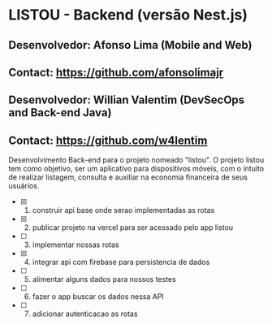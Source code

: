 # LISTOU - Backend (versão Nest.js)

## Desenvolvedor: Afonso Lima (Mobile and Web)

## Contact: <https://github.com/afonsolimajr>

## Desenvolvedor: Willian Valentim (DevSecOps and Back-end Java)

## Contact: <https://github.com/w4lentim>

Desenvolvimento Back-end para o projeto nomeado "listou".
O projeto listou tem como objetivo, ser um aplicativo para dispositivos móveis, com o intuito de realizar
listagem, consulta e auxiliar na economia financeira de seus usuários.

- [x] 1. construir api base onde serao implementadas as rotas
- [x] 2. publicar projeto na vercel para ser acessado pelo app listou
- [ ] 3. implementar nossas rotas
- [x] 4. integrar api com firebase para persistencia de dados
- [ ] 5. alimentar alguns dados para nossos testes
- [ ] 6. fazer o app buscar os dados nessa API
- [ ] 7. adicionar autenticacao as rotas
